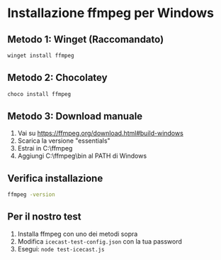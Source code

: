 # Installazione ffmpeg per Windows

## Metodo 1: Winget (Raccomandato)
```bash
winget install ffmpeg
```

## Metodo 2: Chocolatey
```bash
choco install ffmpeg
```

## Metodo 3: Download manuale
1. Vai su https://ffmpeg.org/download.html#build-windows
2. Scarica la versione "essentials" 
3. Estrai in C:\ffmpeg
4. Aggiungi C:\ffmpeg\bin al PATH di Windows

## Verifica installazione
```bash
ffmpeg -version
```

## Per il nostro test
1. Installa ffmpeg con uno dei metodi sopra
2. Modifica `icecast-test-config.json` con la tua password
3. Esegui: `node test-icecast.js`












